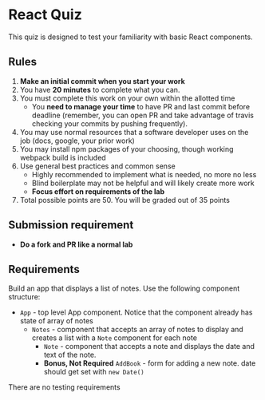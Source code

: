 # React Quiz

This quiz is designed to test your familiarity with basic React components.

## Rules

1. **Make an initial commit when you start your work**
1. You have **20 minutes** to complete what you can.
1. You must complete this work on your own within the allotted time
    * You **need to manage your time** to have PR and last commit before deadline (remember, you can
    open PR and take advantage of travis checking your commits by pushing frequently).
1. You may use normal resources that a software developer uses on the job (docs, google, your prior work)
1. You may install npm packages of your choosing, though working webpack build is included
1. Use general best practices and common sense
    * Highly recommended to implement what is needed, no more no less
    * Blind boilerplate may not be helpful and will likely create more work
    * **Focus effort on requirements of the lab**
1. Total possible points are 50. You will be graded out of 35 points

## Submission requirement

* **Do a fork and PR like a normal lab**

## Requirements

Build an app that displays a list of notes. Use the following component structure:

* `App` - top level App component. Notice that the component already has state of array of notes
  * `Notes` - component that accepts an array of notes to display and creates a list with a `Note` component for each note
    * `Note` - component that accepts a note and displays the date and 
    text of the note.
    * **Bonus, Not Required** `AddBook` - form for adding a new note.
    date should get set with `new Date()`
    
There are no testing requirements
